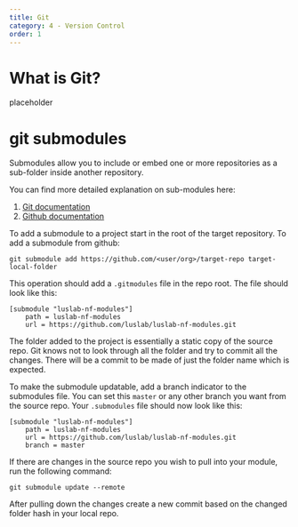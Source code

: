 ```yaml
---
title: Git
category: 4 - Version Control
order: 1
---
```


# What is Git?

placeholder

# git submodules

Submodules allow you to include or embed one or more repositories as a sub-folder inside another repository.

You can find more detailed explanation on sub-modules here:

1. [Git documentation](https://git-scm.com/book/en/v2/Git-Tools-Submodules)
2. [Github documentation](https://github.blog/2016-02-01-working-with-submodules/)

To add a submodule to a project start in the root of the target repository. To add a submodule from github:

`git submodule add https://github.com/<user/org>/target-repo target-local-folder`

This operation should add a `.gitmodules` file in the repo root. The file should look like this:

```
[submodule "luslab-nf-modules"]
    path = luslab-nf-modules
    url = https://github.com/luslab/luslab-nf-modules.git
```

The folder added to the project is essentially a static copy of the source repo. Git knows not to look through all the folder and try to commit all the changes. There will be a commit to be made of just the folder name which is expected.

To make the submodule updatable, add a branch indicator to the submodules file. You can set this `master` or any other branch you want from the source repo. Your `.submodules` file should now look like this:

```
[submodule "luslab-nf-modules"]
    path = luslab-nf-modules
    url = https://github.com/luslab/luslab-nf-modules.git
    branch = master
```

If there are changes in the source repo you wish to pull into your module, run the following command:

`git submodule update --remote`

After pulling down the changes create a new commit based on the changed folder hash in your local repo.
